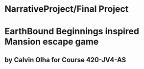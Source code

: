 # NarrativeProject/Final Project

# EarthBound Beginnings inspired Mansion escape game

## by Calvin Olha for Course 420-JV4-AS
